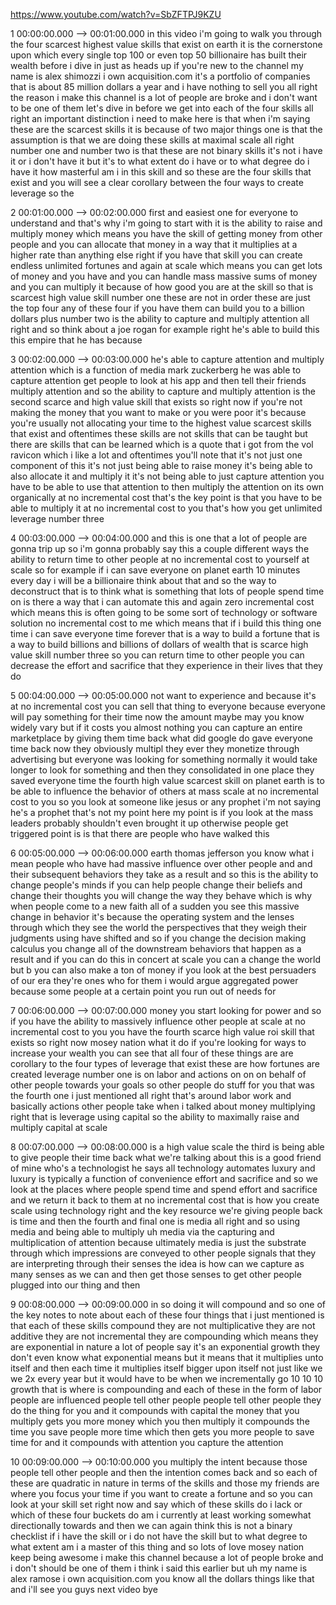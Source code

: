 https://www.youtube.com/watch?v=SbZFTPJ9KZU

1 00:00:00.000 --\> 00:01:00.000 in this video i'm going to walk you
through the four scarcest highest value skills that exist on earth it is
the cornerstone upon which every single top 100 or even top 50
billionaire has built their wealth before i dive in just as heads up if
you're new to the channel my name is alex shimozzi i own acquisition.com
it's a portfolio of companies that is about 85 million dollars a year
and i have nothing to sell you all right the reason i make this channel
is a lot of people are broke and i don't want to be one of them let's
dive in before we get into each of the four skills all right an
important distinction i need to make here is that when i'm saying these
are the scarcest skills it is because of two major things one is that
the assumption is that we are doing these skills at maximal scale all
right number one and number two is that these are not binary skills it's
not i have it or i don't have it but it's to what extent do i have or to
what degree do i have it how masterful am i in this skill and so these
are the four skills that exist and you will see a clear corollary
between the four ways to create leverage so the

2 00:01:00.000 --\> 00:02:00.000 first and easiest one for everyone to
understand and that's why i'm going to start with it is the ability to
raise and multiply money which means you have the skill of getting money
from other people and you can allocate that money in a way that it
multiplies at a higher rate than anything else right if you have that
skill you can create endless unlimited fortunes and again at scale which
means you can get lots of money and you have and you can handle mass
massive sums of money and you can multiply it because of how good you
are at the skill so that is scarcest high value skill number one these
are not in order these are just the top four any of these four if you
have them can build you to a billion dollars plus number two is the
ability to capture and multiply attention all right and so think about a
joe rogan for example right he's able to build this this empire that he
has because

3 00:02:00.000 --\> 00:03:00.000 he's able to capture attention and
multiply attention which is a function of media mark zuckerberg he was
able to capture attention get people to look at his app and then tell
their friends multiply attention and so the ability to capture and
multiply attention is the second scarce and high value skill that exists
so right now if you're not making the money that you want to make or you
were poor it's because you're usually not allocating your time to the
highest value scarcest skills that exist and oftentimes these skills are
not skills that can be taught but there are skills that can be learned
which is a quote that i got from the vol ravicon which i like a lot and
oftentimes you'll note that it's not just one component of this it's not
just being able to raise money it's being able to also allocate it and
multiply it it's not being able to just capture attention you have to be
able to use that attention to then multiply the attention on its own
organically at no incremental cost that's the key point is that you have
to be able to multiply it at no incremental cost to you that's how you
get unlimited leverage number three

4 00:03:00.000 --\> 00:04:00.000 and this is one that a lot of people
are gonna trip up so i'm gonna probably say this a couple different ways
the ability to return time to other people at no incremental cost to
yourself at scale so for example if i can save everyone on planet earth
10 minutes every day i will be a billionaire think about that and so the
way to deconstruct that is to think what is something that lots of
people spend time on is there a way that i can automate this and again
zero incremental cost which means this is often going to be some sort of
technology or software solution no incremental cost to me which means
that if i build this thing one time i can save everyone time forever
that is a way to build a fortune that is a way to build billions and
billions of dollars of wealth that is scarce high value skill number
three so you can return time to other people you can decrease the effort
and sacrifice that they experience in their lives that they do

5 00:04:00.000 --\> 00:05:00.000 not want to experience and because it's
at no incremental cost you can sell that thing to everyone because
everyone will pay something for their time now the amount maybe may you
know widely vary but if it costs you almost nothing you can capture an
entire marketplace by giving them time back what did google do gave
everyone time back now they obviously multipl they ever they monetize
through advertising but everyone was looking for something normally it
would take longer to look for something and then they consolidated in
one place they saved everyone time the fourth high value scarcest skill
on planet earth is to be able to influence the behavior of others at
mass scale at no incremental cost to you so you look at someone like
jesus or any prophet i'm not saying he's a prophet that's not my point
here my point is if you look at the mass leaders probably shouldn't even
brought it up otherwise people get triggered point is is that there are
people who have walked this

6 00:05:00.000 --\> 00:06:00.000 earth thomas jefferson you know what i
mean people who have had massive influence over other people and and
their subsequent behaviors they take as a result and so this is the
ability to change people's minds if you can help people change their
beliefs and change their thoughts you will change the way they behave
which is why when people come to a new faith all of a sudden you see
this massive change in behavior it's because the operating system and
the lenses through which they see the world the perspectives that they
weigh their judgments using have shifted and so if you change the
decision making calculus you change all of the downstream behaviors that
happen as a result and if you can do this in concert at scale you can a
change the world but b you can also make a ton of money if you look at
the best persuaders of our era they're ones who for them i would argue
aggregated power because some people at a certain point you run out of
needs for

7 00:06:00.000 --\> 00:07:00.000 money you start looking for power and
so if you have the ability to massively influence other people at scale
at no incremental cost to you you have the fourth scarce high value roi
skill that exists so right now mosey nation what it do if you're looking
for ways to increase your wealth you can see that all four of these
things are are corollary to the four types of leverage that exist these
are how fortunes are created leverage number one is on labor and actions
on on on behalf of other people towards your goals so other people do
stuff for you that was the fourth one i just mentioned all right that's
around labor work and basically actions other people take when i talked
about money multiplying right that is leverage using capital so the
ability to maximally raise and multiply capital at scale

8 00:07:00.000 --\> 00:08:00.000 is a high value scale the third is
being able to give people their time back what we're talking about this
is a good friend of mine who's a technologist he says all technology
automates luxury and luxury is typically a function of convenience
effort and sacrifice and so we look at the places where people spend
time and spend effort and sacrifice and we return it back to them at no
incremental cost that is how you create scale using technology right and
the key resource we're giving people back is time and then the fourth
and final one is media all right and so using media and being able to
multiply uh media via the capturing and multiplication of attention
because ultimately media is just the substrate through which impressions
are conveyed to other people signals that they are interpreting through
their senses the idea is how can we capture as many senses as we can and
then get those senses to get other people plugged into our thing and
then

9 00:08:00.000 --\> 00:09:00.000 in so doing it will compound and so one
of the key notes to note about each of these four things that i just
mentioned is that each of these skills compound they are not
multiplicative they are not additive they are not incremental they are
compounding which means they are exponential in nature a lot of people
say it's an exponential growth they don't even know what exponential
means but it means that it multiplies unto itself and then each time it
multiplies itself bigger upon itself not just like we we 2x every year
but it would have to be when we incrementally go 10 10 10 growth that is
where is compounding and each of these in the form of labor people are
influenced people tell other people people tell other people they do the
thing for you and it compounds with capital the money that you multiply
gets you more money which you then multiply it compounds the time you
save people more time which then gets you more people to save time for
and it compounds with attention you capture the attention

10 00:09:00.000 --\> 00:10:00.000 you multiply the intent because those
people tell other people and then the intention comes back and so each
of these are quadratic in nature in terms of the skills and those my
friends are where you focus your time if you want to create a fortune
and so you can look at your skill set right now and say which of these
skills do i lack or which of these four buckets do am i currently at
least working somewhat directionally towards and then we can again think
this is not a binary checklist if i have the skill or i do not have the
skill but to what degree to what extent am i a master of this thing and
so lots of love mosey nation keep being awesome i make this channel
because a lot of people broke and i don't should be one of them i think
i said this earlier but uh my name is alex ramose i own acquisition.com
you know all the dollars things like that and i'll see you guys next
video bye
